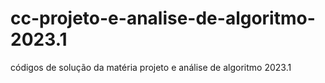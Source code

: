 # cc-projeto-e-analise-de-algoritmo-2023.1
códigos de solução da matéria projeto e análise de algoritmo 2023.1

